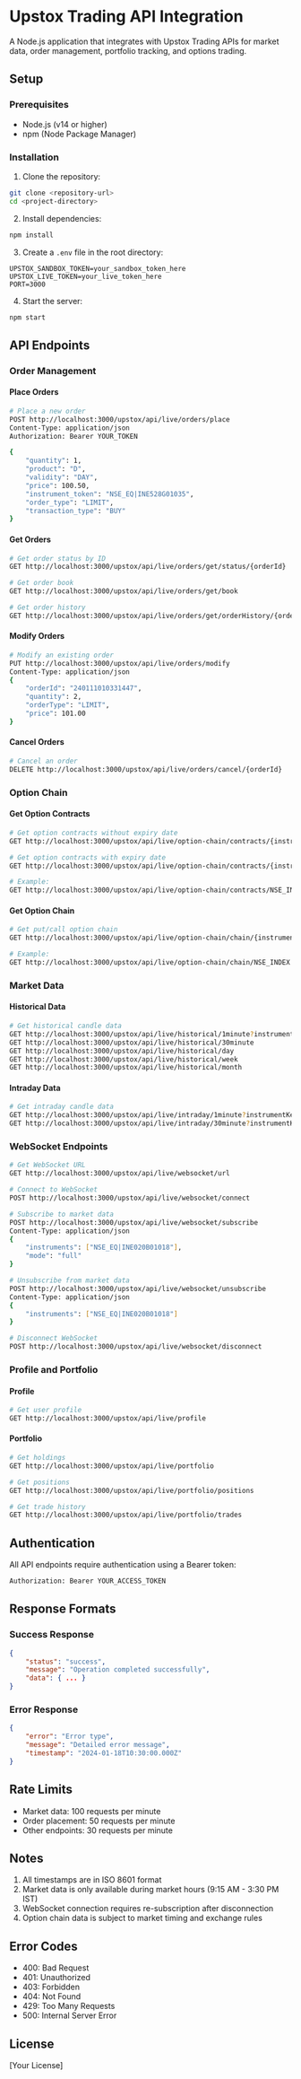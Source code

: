 # Upstox Trading API Integration

A Node.js application that integrates with Upstox Trading APIs for market data, order management, portfolio tracking, and options trading.

## Setup

### Prerequisites
- Node.js (v14 or higher)
- npm (Node Package Manager)

### Installation

1. Clone the repository:
```bash
git clone <repository-url>
cd <project-directory>
```

2. Install dependencies:
```bash
npm install
```

3. Create a `.env` file in the root directory:
```env
UPSTOX_SANDBOX_TOKEN=your_sandbox_token_here
UPSTOX_LIVE_TOKEN=your_live_token_here
PORT=3000
```

4. Start the server:
```bash
npm start
```

## API Endpoints

### Order Management

#### Place Orders
```bash
# Place a new order
POST http://localhost:3000/upstox/api/live/orders/place
Content-Type: application/json
Authorization: Bearer YOUR_TOKEN

{
    "quantity": 1,
    "product": "D",
    "validity": "DAY",
    "price": 100.50,
    "instrument_token": "NSE_EQ|INE528G01035",
    "order_type": "LIMIT",
    "transaction_type": "BUY"
}
```

#### Get Orders
```bash
# Get order status by ID
GET http://localhost:3000/upstox/api/live/orders/get/status/{orderId}

# Get order book
GET http://localhost:3000/upstox/api/live/orders/get/book

# Get order history
GET http://localhost:3000/upstox/api/live/orders/get/orderHistory/{orderId}
```

#### Modify Orders
```bash
# Modify an existing order
PUT http://localhost:3000/upstox/api/live/orders/modify
Content-Type: application/json
{
    "orderId": "240111010331447",
    "quantity": 2,
    "orderType": "LIMIT",
    "price": 101.00
}
```

#### Cancel Orders
```bash
# Cancel an order
DELETE http://localhost:3000/upstox/api/live/orders/cancel/{orderId}
```

### Option Chain

#### Get Option Contracts
```bash
# Get option contracts without expiry date
GET http://localhost:3000/upstox/api/live/option-chain/contracts/{instrumentKey}

# Get option contracts with expiry date
GET http://localhost:3000/upstox/api/live/option-chain/contracts/{instrumentKey}/{expiryDate}

# Example:
GET http://localhost:3000/upstox/api/live/option-chain/contracts/NSE_INDEX|Nifty%2050/2024-10-31
```

#### Get Option Chain
```bash
# Get put/call option chain
GET http://localhost:3000/upstox/api/live/option-chain/chain/{instrumentKey}/{expiryDate}

# Example:
GET http://localhost:3000/upstox/api/live/option-chain/chain/NSE_INDEX|Nifty%2050/2024-10-31
```

### Market Data

#### Historical Data
```bash
# Get historical candle data
GET http://localhost:3000/upstox/api/live/historical/1minute?instrumentKey={key}&fromDate={date}&toDate={date}
GET http://localhost:3000/upstox/api/live/historical/30minute
GET http://localhost:3000/upstox/api/live/historical/day
GET http://localhost:3000/upstox/api/live/historical/week
GET http://localhost:3000/upstox/api/live/historical/month
```

#### Intraday Data
```bash
# Get intraday candle data
GET http://localhost:3000/upstox/api/live/intraday/1minute?instrumentKey={key}
GET http://localhost:3000/upstox/api/live/intraday/30minute?instrumentKey={key}
```

### WebSocket Endpoints

```bash
# Get WebSocket URL
GET http://localhost:3000/upstox/api/live/websocket/url

# Connect to WebSocket
POST http://localhost:3000/upstox/api/live/websocket/connect

# Subscribe to market data
POST http://localhost:3000/upstox/api/live/websocket/subscribe
Content-Type: application/json
{
    "instruments": ["NSE_EQ|INE020B01018"],
    "mode": "full"
}

# Unsubscribe from market data
POST http://localhost:3000/upstox/api/live/websocket/unsubscribe
Content-Type: application/json
{
    "instruments": ["NSE_EQ|INE020B01018"]
}

# Disconnect WebSocket
POST http://localhost:3000/upstox/api/live/websocket/disconnect
```

### Profile and Portfolio

#### Profile
```bash
# Get user profile
GET http://localhost:3000/upstox/api/live/profile
```

#### Portfolio
```bash
# Get holdings
GET http://localhost:3000/upstox/api/live/portfolio

# Get positions
GET http://localhost:3000/upstox/api/live/portfolio/positions

# Get trade history
GET http://localhost:3000/upstox/api/live/portfolio/trades
```

## Authentication

All API endpoints require authentication using a Bearer token:
```bash
Authorization: Bearer YOUR_ACCESS_TOKEN
```

## Response Formats

### Success Response
```json
{
    "status": "success",
    "message": "Operation completed successfully",
    "data": { ... }
}
```

### Error Response
```json
{
    "error": "Error type",
    "message": "Detailed error message",
    "timestamp": "2024-01-18T10:30:00.000Z"
}
```

## Rate Limits

- Market data: 100 requests per minute
- Order placement: 50 requests per minute
- Other endpoints: 30 requests per minute

## Notes

1. All timestamps are in ISO 8601 format
2. Market data is only available during market hours (9:15 AM - 3:30 PM IST)
3. WebSocket connection requires re-subscription after disconnection
4. Option chain data is subject to market timing and exchange rules

## Error Codes

- 400: Bad Request
- 401: Unauthorized
- 403: Forbidden
- 404: Not Found
- 429: Too Many Requests
- 500: Internal Server Error

## License

[Your License] 